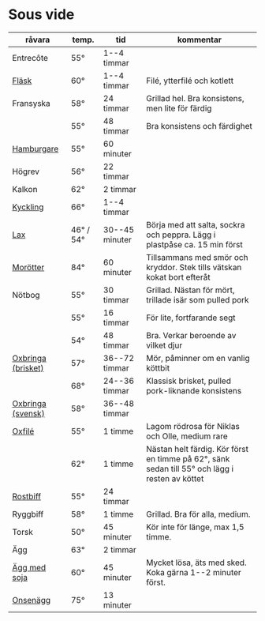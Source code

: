# Sous vide

<!-- Spara filen med CMD+K S för att undvika automatformattering -->

| **råvara**                | **temp.** | **tid**        | **kommentar**                                                                                  |
| ------------------------- | --------- | -------------- | ---------------------------------------------------------------------------------------------- |
| Entrecôte                 | 55°       | 1--4 timmar    |                                                                                                |
| [Fläsk][]                 | 60°       | 1--4 timmar    | Filé, ytterfilé och kotlett                                                                    |
| Fransyska                 | 58°       | 24 timmar      | Grillad hel. Bra konsistens, men lite för färdig                                               |
|                           | 55°       | 48 timmar      | Bra konsistens och färdighet                                                                   |
| [Hamburgare][]            | 55°       | 60 minuter     |                                                                                                |
| Högrev                    | 56°       | 22 timmar      |                                                                                                |
| Kalkon                    | 62°       | 2 timmar       |                                                                                                |
| [Kyckling][]              | 66°       | 1--4 timmar    |                                                                                                |
| [Lax][]                   | 46° / 54° | 30--45 minuter | Börja med att salta, sockra och peppra. Lägg i plastpåse ca. 15 min först                      |
| [Morötter][]              | 84°       | 60 minuter     | Tillsammans med smör och kryddor. Stek tills vätskan kokat bort efteråt                        |
| Nötbog                    | 55°       | 30 timmar      | Grillad. Nästan för mört, trillade isär som pulled pork                                        |
|                           | 55°       | 16 timmar      | För lite, fortfarande segt                                                                     |
|                           | 54°       | 48 timmar      | Bra. Verkar beroende av vilket djur                                                            |
| [Oxbringa (brisket)][obb] | 57°       | 36--72 timmar  | Mör, påminner om en vanlig köttbit                                                             |
|                           | 68°       | 24--36 timmar  | Klassisk brisket, pulled pork-liknande konsistens                                              |
| [Oxbringa (svensk)][obs]  | 58°       | 36--48 timmar  |                                                                                                |
| [Oxfilé][]                | 55°       | 1 timme        | Lagom rödrosa för Niklas och Olle, medium rare                                                 |
|                           | 62°       | 1 timme        | Nästan helt färdig. Kör först en timme på 62°, sänk sedan till 55° och lägg i resten av köttet |
| [Rostbiff][]              | 55°       | 24 timmar      |                                                                                                |
| Ryggbiff                  | 58°       | 1 timme        | Grillad. Bra för alla, medium.                                                                 |
| Torsk                     | 50°       | 45 minuter     | Kör inte för länge, max 1,5 timme.                                                             |
| Ägg                       | 63°       | 2 timmar       |                                                                                                |
| [Ägg med soja][]          | 60°       | 45 minuter     | Mycket lösa, äts med sked. Koka gärna 1--2 minuter först.                                      |
| [Onsenägg][]              | 75°       | 13 minuter     |                                                                                                |

[Fläsk]: http://www.seriouseats.com/2016/04/food-lab-complete-guide-to-sous-vide-pork-chops.html
[Hamburgare]: http://www.seriouseats.com/recipes/2010/06/sous-vide-burgers-recipe.html
[Kyckling]: http://www.seriouseats.com/2015/07/the-food-lab-complete-guide-to-sous-vide-chicken-breast.html
[Lax]: http://www.seriouseats.com/recipes/2016/08/sous-vide-salmon-recipe.html
[Morötter]: http://www.seriouseats.com/recipes/2010/06/sous-vide-glazed-carrots-recipe.html
[obb]: https://www.seriouseats.com/recipes/2016/08/sous-vide-barbecue-smoked-bbq-brisket-texas-recipe.html
[obs]: http://niklash.blogspot.se/2014/12/sous-vide-oxbringa-med-pepparrotssas.html
[Oxfilé]: http://www.seriouseats.com/2015/06/food-lab-complete-guide-to-sous-vide-steak.html
[Rostbiff]: http://niklash.blogspot.se/2014/12/sous-vide-oxbringa-med-pepparrotssas.html
[Ägg med soja]: http://www.seriouseats.com/recipes/2014/09/singapore-style-soft-cooked-eggs-with-kaya-jam-and-toast-recipe.html
[Onsenägg]: http://www.seriouseats.com/2016/08/how-to-make-onsen-tamago-japanese-poached-egg.html
